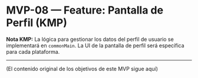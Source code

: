 # MVP-08 — Feature: Pantalla de Perfil (KMP)

**Nota KMP:** La lógica para gestionar los datos del perfil de usuario se implementará en `commonMain`. La UI de la pantalla de perfil será específica para cada plataforma.

---

(El contenido original de los objetivos de este MVP sigue aquí)
